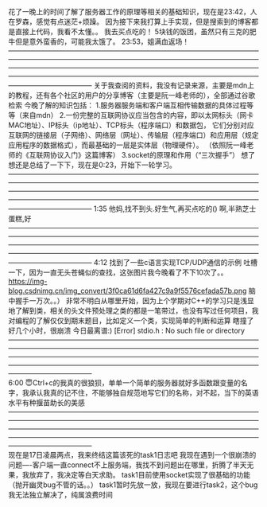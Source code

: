 花了一晚上的时间了解了服务器工作的原理等相关的基础知识，现在是23:42，人在罗森，感觉有点迷茫+烦躁。
因为接下来我打算上手实现，但是搜索到的博客都是直接上代码，我看不太懂。。
我去买点吃的！
5块钱的饭团，虽然只有三克的肥牛但是意外蛮香的，可能我太饿了。
23:53，姐满血返场！
————————————————————————————————————————————————————————————————————————————————————————————————————————————————————————————————————————————————————————————
关于我查阅的资料，我没有记录来源，主要是mdn上的教程，还有各个社区的用户的分享博客（主要是阮一峰老师的），全部通过谷歌检索
今晚了解的知识包括：
    1.服务器服务端和客户端互相传输数据的具体过程等等（来自mdn）
    2.一份完整的互联网协议应当包含的内容，即以太网标头（网卡MAC地址）、IP标头（ip地址）、TCP标头（程序端口）和数据包，
    它们分别对应互联网的链接层（子网络）、网络层（网址）、传输层（程序端口）和应用层（规定应用程序的数据格式），而最基础的一层是实体层（物理硬件）。
    （依照阮一峰老师的《互联网协议入门》这篇博客）
    3.socket的原理和作用（“三次握手”）
想了想还是总结了一下下，现在是0:23，开始下一轮学习。
————————————————————————————————————————————————————————————————————————————————————————————————————————————————————————————————————————————————————————————
1:35 他妈,找不到头.好生气,再买点吃的()
     啊,半熟芝士蛋糕,好    
————————————————————————————————————————————————————————————————————————————————————————————————————————————————————————————————————————————————————————————
4:12 找到了一些c语言实现TCP/UDP通信的示例
     吐槽一下，因为一直无头苍蝇似的查找，这张图片我今晚看了不下10次了。。
     https://img-blog.csdnimg.cn/img_convert/3f0ca61d6fa427c9a9f5576cefada57b.png
     脑中握手一万次。。）
     非常不明白从哪里开始，因为上个学期对C++的学习只是浅显地了解到类，相关的头文件预处理之类的都是一笔带过，也没有写过任何项目，我对编程的了解仅仅到期末题目，比如定义一个类，实现简单的判断和运算
     瞎撞了好几个小时，很崩溃
     今日最离谱:) [Error] stdio.h : No such file or directory  
————————————————————————————————————————————————————————————————————————————————————————————————————————————————————————————————————————————————————————————     
6:00 😇Ctrl+c的我真的很狼狈，单单一个简单的服务器就好多函数跟变量的名字，我承认我真的记不住，不能够独自规范地写它们的名称，对不起，当下的英语水平有种揠苗助长的美感
————————————————————————————————————————————————————————————————————————————————————————————————————————————————————————————————————————————————————————————   
现在是17日凌晨两点，我来终结这篇该死的task1日志吧
我现在遇到一个很崩溃的问题—-客户端一直connect不上服务端，我找不到问题出在哪里，折腾了半天无果，我放弃了，我决定等白天求助。
task1目前使用socket实现了很基础的功能（抛开幽灵bug不管的话。。）
task1暂时先放一放，我现在要进行task2，这个bug我无法独立解决了，纯属浪费时间